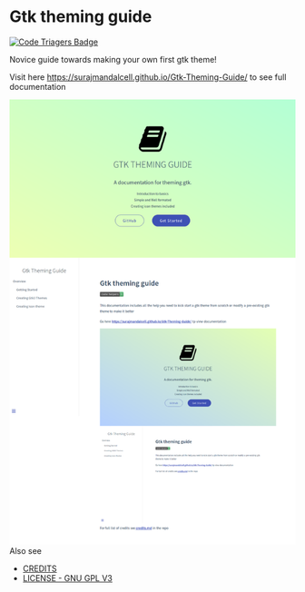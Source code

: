 # Gtk theming guide

[![Code Triagers Badge](https://www.codetriage.com/surajmandalcell/gtk-theming-guide/badges/users.svg)](https://www.codetriage.com/surajmandalcell/gtk-theming-guide)

Novice guide towards making your own first gtk theme!

Visit here https://surajmandalcell.github.io/Gtk-Theming-Guide/ to see full documentation

![](_media/thumbnail.png)
Also see
 - [CREDITS](CREDITS.md)
 - [LICENSE - GNU GPL V3](LICENSE.md)
